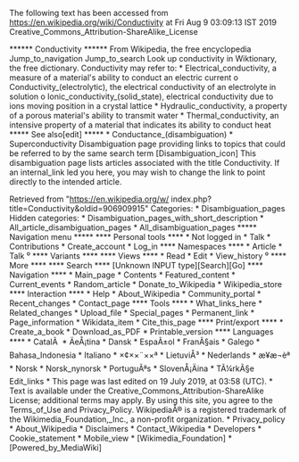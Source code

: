 The following text has been accessed from https://en.wikipedia.org/wiki/Conductivity at Fri Aug 9 03:09:13 IST 2019
Creative_Commons_Attribution-ShareAlike_License




















****** Conductivity ******
From Wikipedia, the free encyclopedia
Jump_to_navigation Jump_to_search
 Look up conductivity in Wiktionary, the free dictionary.
Conductivity may refer to:
    * Electrical_conductivity, a measure of a material's ability to conduct an
      electric current
          o Conductivity_(electrolytic), the electrical conductivity of an
            electrolyte in solution
          o Ionic_conductivity_(solid_state), electrical conductivity due to
            ions moving position in a crystal lattice
    * Hydraulic_conductivity, a property of a porous material's ability to
      transmit water
    * Thermal_conductivity, an intensive property of a material that indicates
      its ability to conduct heat
***** See also[edit] *****
    * Conductance_(disambiguation)
    * Superconductivity
                      Disambiguation page providing links to topics that could
                      be referred to by the same search term
[Disambiguation_icon] This disambiguation page lists articles associated with
                      the title Conductivity.
                      If an internal_link led you here, you may wish to change
                      the link to point directly to the intended article.

Retrieved from "https://en.wikipedia.org/w/
index.php?title=Conductivity&oldid=906909915"
Categories:
    * Disambiguation_pages
Hidden categories:
    * Disambiguation_pages_with_short_description
    * All_article_disambiguation_pages
    * All_disambiguation_pages
***** Navigation menu *****
**** Personal tools ****
    * Not logged in
    * Talk
    * Contributions
    * Create_account
    * Log_in
**** Namespaces ****
    * Article
    * Talk
⁰
**** Variants ****
**** Views ****
    * Read
    * Edit
    * View_history
⁰
**** More ****
**** Search ****
[Unknown INPUT type][Search][Go]
**** Navigation ****
    * Main_page
    * Contents
    * Featured_content
    * Current_events
    * Random_article
    * Donate_to_Wikipedia
    * Wikipedia_store
**** Interaction ****
    * Help
    * About_Wikipedia
    * Community_portal
    * Recent_changes
    * Contact_page
**** Tools ****
    * What_links_here
    * Related_changes
    * Upload_file
    * Special_pages
    * Permanent_link
    * Page_information
    * Wikidata_item
    * Cite_this_page
**** Print/export ****
    * Create_a_book
    * Download_as_PDF
    * Printable_version
**** Languages ****
    * CatalÃ 
    * ÄeÅ¡tina
    * Dansk
    * EspaÃ±ol
    * FranÃ§ais
    * Galego
    * Bahasa_Indonesia
    * Italiano
    * ×¢××¨××ª
    * LietuviÅ³
    * Nederlands
    * æ¥æ¬èª
    * Norsk
    * Norsk_nynorsk
    * PortuguÃªs
    * SlovenÅ¡Äina
    * TÃ¼rkÃ§e
Edit_links
    * This page was last edited on 19 July 2019, at 03:58 (UTC).
    * Text is available under the Creative_Commons_Attribution-ShareAlike
      License; additional terms may apply. By using this site, you agree to the
      Terms_of_Use and Privacy_Policy. WikipediaÂ® is a registered trademark of
      the Wikimedia_Foundation,_Inc., a non-profit organization.
    * Privacy_policy
    * About_Wikipedia
    * Disclaimers
    * Contact_Wikipedia
    * Developers
    * Cookie_statement
    * Mobile_view
    * [Wikimedia_Foundation]
    * [Powered_by_MediaWiki]
